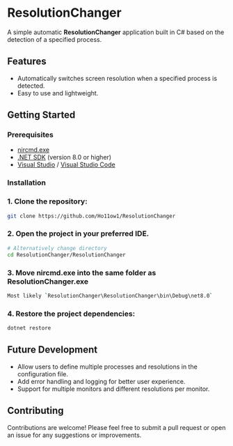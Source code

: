 # ResolutionChanger

A simple automatic **ResolutionChanger** application built in C# based on the detection of a specified process.

## Features

- Automatically switches screen resolution when a specified process is detected.
- Easy to use and lightweight.

## Getting Started

### Prerequisites

- [nircmd.exe](https://www.nirsoft.net/utils/nircmd.html)
- [.NET SDK](https://dotnet.microsoft.com/download) (version 8.0 or higher)
- [Visual Studio](https://visualstudio.microsoft.com/) / [Visual Studio Code](https://code.visualstudio.com/)

### Installation

### 1. Clone the repository:
```bash
git clone https://github.com/Ho11ow1/ResolutionChanger
```

### 2. Open the project in your preferred IDE.
```bash
# Alternatively change directory
cd ResolutionChanger/ResolutionChanger
```

### 3. Move **nircmd.exe** into the same folder as **ResolutionChanger.exe**
```bash
Most likely `ResolutionChanger\ResolutionChanger\bin\Debug\net8.0`
```

### 4. Restore the project dependencies:
```bash
dotnet restore
```

## Future Development

- Allow users to define multiple processes and resolutions in the configuration file.
- Add error handling and logging for better user experience.
- Support for multiple monitors and different resolutions per monitor.

## Contributing

Contributions are welcome! Please feel free to submit a pull request or open an issue for any suggestions or improvements.
